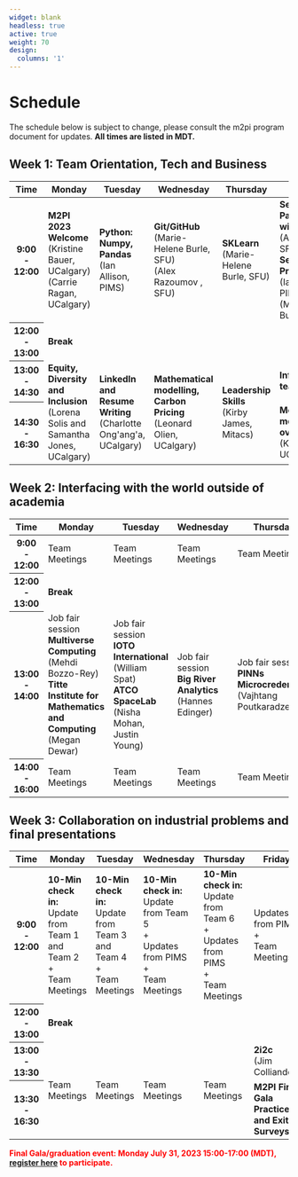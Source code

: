 ```yaml
---
widget: blank
headless: true
active: true
weight: 70
design:
  columns: '1'
---
```

# Schedule
The schedule below is subject to change, please consult the m2pi program
document for updates. **All times are listed in MDT.**
## Week 1: Team Orientation, Tech and Business

<table class="table table-bordered">
  <thead>
    <tr>
      <th scope="col">Time</th>
      <th scope="col">Monday</th>
      <th scope="col">Tuesday</th>
      <th scope="col">Wednesday</th>
      <th scope="col">Thursday</th>
      <th scope="col">Friday</th>
    </tr>
  </thead>
  <tbody>
    <tr>
      <th scope="row">9:00 - 12:00</th>
      <td><strong>M2PI 2023 Welcome</strong><br/>(Kristine Bauer, UCalgary)<br />(Carrie Ragan, UCalgary)</td>
      <td class="table-warning"><strong>Python: Numpy, Pandas</strong><br /> (Ian Allison, PIMS)</td>
      <td class="table-warning"><strong>Git/GitHub</strong><br />(Marie-Helene Burle, SFU)<br />(Alex Razoumov , SFU)</td>
      <td class="table-warning"><strong>SKLearn</strong><br/>(Marie-Helene Burle, SFU)</strong></td>
      <td class="table-warning"><strong>Session 1: Parallel Coding with Julia</strong><br />(Alex Razoumov, SFU)<br/>
      <strong>Session 2: Problem session</strong><br />(Ian Allison, PIMS)<br />(Marie-Helene Burle, SFU)</td>
    </tr>
    <tr>
      <th scope="row">12:00 - 13:00</th>
      <td colspan="5" class="table-info"><strong>Break</strong></td>
    </tr>
    <tr>
      <th scope="row">13:00 - 14:30</th>
      <td rowspan="2" class="table-warning"><strong>Equity, Diversity and Inclusion</strong><br />(Lorena Solis and Samantha Jones, UCalgary)</td>
      <td rowspan="2" class="table-warning"><strong>LinkedIn and Resume Writing</strong><br />(Charlotte Ong'ang'a, UCalgary)</td>
      <td rowspan="2" class="table-warning"><strong>Mathematical modelling, Carbon Pricing</strong><br />(Leonard Olien, UCalgary)</td>
      <td rowspan="2" class="table-warning"><strong>Leadership Skills</strong><br />(Kirby James, Mitacs)</td>
      <td><strong>Info Session for teams</strong></td>
    </tr>
    <tr>
      <th scope="row">14:30 - 16:30</th>
      <td><strong>Meet the mentors/problem overviews</strong><br />(Kristine Bauer, UCalgary)</td>
    </tr>
  </tbody>

</table>

## Week 2: Interfacing with the world outside of academia
<table class="table table-bordered">
  <thead>
    <tr>
      <th scope="col">Time</th>
      <th scope="col">Monday</th>
      <th scope="col">Tuesday</th>
      <th scope="col">Wednesday</th>
      <th scope="col">Thursday</th>
      <th scope="col">Friday</th>
    </tr>
  </thead>
  <tbody>
    <tr>
      <th scope="row">9:00 - 12:00</th>
      <td class="table-success">Team Meetings</td>
      <td class="table-success">Team Meetings</td>
      <td class="table-success">Team Meetings</td>
      <td class="table-success">Team Meetings</td>
      <td class="table-success">Team Meetings</td>
    </tr>
    <tr>
      <th scope="row">12:00 - 13:00</th>
      <td colspan="5" class="table-info"><strong>Break</strong></td>
    </tr>
    <tr>
      <th scope="row">13:00 - 14:00</th>
      <td>Job fair session<br><strong>Multiverse Computing</strong><br>(Mehdi Bozzo-Rey)<br><strong>Titte Institute for Mathematics and Computing</strong><br>(Megan Dewar)</td>
      <td>Job fair session<br><strong>IOTO International</strong><br>(William
      Spat)<br><strong>ATCO SpaceLab</strong><br>(Nisha Mohan, Justin Young)</td>
      <td>Job fair session<br><strong>Big River Analytics</strong><br>(Hannes Edinger)</td>
      <td>Job fair session<br><strong>PINNs
      Microcredentials</strong><br>(Vajhtang Poutkaradze)</td>
      <td>Job fair session<br><strong>Sustainable Energy Development UofC</strong><br>Sara Hastings-Simon</td>
    </tr>
    <tr>
      <th scope="row">14:00 - 16:00</th>
      <td class="table-success">Team Meetings</td>
      <td class="table-success">Team Meetings</td>
      <td class="table-success">Team Meetings</td>
      <td class="table-success">Team Meetings</td>
      <td class="table-success">Team Meetings</td>
    </tr>
  </tbody>
</table>

## Week 3: Collaboration on industrial problems and final presentations
<table class="table table-bordered">
  <thead>
    <tr>
      <th scope="col">Time</th>
      <th scope="col">Monday</th>
      <th scope="col">Tuesday</th>
      <th scope="col">Wednesday</th>
      <th scope="col">Thursday</th>
      <th scope="col">Friday</th>
    </tr>
  </thead>
  <tbody>
    <tr>
      <th scope="row">9:00 - 12:00</th>
      <td class="table-success"><strong>10-Min check in:</strong><br>Update from
      Team 1 and Team 2<br>+<br>Team Meetings</td>
      <td class="table-success"><strong>10-Min check in:</strong><br>Update from
      Team 3 and Team 4<br>+<br>Team Meetings</td>
      <td class="table-success"><strong>10-Min check in:</strong><br>Update from
      Team 5<br>+<br>Updates from PIMS<br>+<br>Team Meetings</td>
      <td class="table-success"><strong>10-Min check in:</strong><br>Update from
      Team 6<br>+<br>Updates from PIMS<br>+<br>Team Meetings</td>
      <td class="table-success">Updates from PIMS<br>+<br>Team Meetings</td>
    </tr>
    <tr>
      <th scope="row">12:00 - 13:00</th>
      <td colspan="5" class="table-info"><strong>Break</strong></td>
    </tr>
    <tr>
      <th scope="row">13:00 - 13:30</th>
      <td rowspan="2" class="table-success">Team Meetings</td>
      <td rowspan="2" class="table-success">Team Meetings</td>
      <td rowspan="2" class="table-success">Team Meetings</td>
      <td rowspan="2" class="table-success">Team Meetings</td>
      <td><strong>2i2c</strong><br>(Jim Colliander)</td>
    </tr>
    <tr>
      <th scope="row">13:30 - 16:30</th>
      <td><strong>M2PI Final Gala Practice and Exit Surveys</strong></td>
    </tr>
  </tbody>
</table>

<span style="color: red"><strong>Final Gala/graduation event: Monday July 31, 2023
15:00-17:00 (MDT), <a
href="https://ubc.zoom.us/meeting/register/u5YldOigqTstGtedoLrGj7Qqkq7WmY73AznE">register
here</a> to participate.</strong></span>
